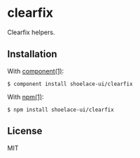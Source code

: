 
# clearfix

  Clearfix helpers.

## Installation

  With [component(1)](http://component.io):

    $ component install shoelace-ui/clearfix

  With [npm(1)](http://npmjs.org):

    $ npm install shoelace-ui/clearfix

## License

  MIT
